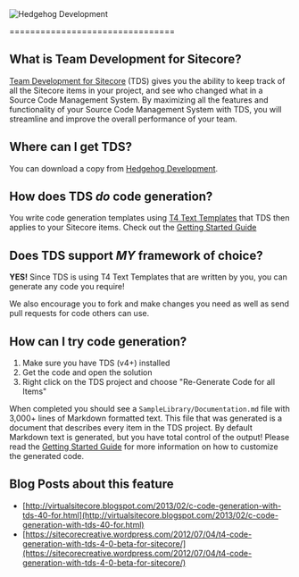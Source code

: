 <img src="https://www.hhog.com/-/media/PublicImages/Hedgehog/Hedgehog-logo-4color-275x46.jpg" alt="Hedgehog Development" border="0"> 

================================

What is Team Development for Sitecore?
--------------------------------
[Team Development for Sitecore][TDS] (TDS) gives you the ability to keep track of all the Sitecore items in your project, and see who changed what in a Source Code Management System. By maximizing all the features and functionality of your Source Code Management System with TDS, you will streamline and improve the overall performance of your team.

Where can I get TDS?
--------------------------------
You can download a copy from [Hedgehog Development][Download]. 

How does TDS *do* code generation?
--------------------------------
You write code generation templates using [T4 Text Templates][T4Syntax] that TDS then applies to your Sitecore items. Check out the [Getting Started Guide][GettingStarted] 

Does TDS support *MY* framework of choice?
--------------------------------
**YES!** Since TDS is using T4 Text Templates that are written by you, you can generate any code you require! 

We also encourage you to fork and make changes you need as well as send pull requests for code others can use.

How can I try code generation?
--------------------------------

1. Make sure you have TDS (v4+) installed
2. Get the code and open the solution
3. Right click on the TDS project and choose "Re-Generate Code for all Items"

When completed you should see a `SampleLibrary/Documentation.md` file with 3,000+ lines of Markdown formatted text. This file that was generated is a document that describes every item in the TDS project. By default Markdown text is generated, but you have total control of the output! Please read the [Getting Started Guide][GettingStarted] for more information on how to customize the generated code.

Blog Posts about this feature
--------------------------------
- [http://virtualsitecore.blogspot.com/2013/02/c-code-generation-with-tds-40-for.html](http://virtualsitecore.blogspot.com/2013/02/c-code-generation-with-tds-40-for.html)  
- [https://sitecorecreative.wordpress.com/2012/07/04/t4-code-generation-with-tds-4-0-beta-for-sitecore/](https://sitecorecreative.wordpress.com/2012/07/04/t4-code-generation-with-tds-4-0-beta-for-sitecore/)


[TDS]:      http://TeamDevelopmentForSitecore.com
[Download]: https://www.teamdevelopmentforsitecore.com/Download/TDS-Classic
[T4Syntax]: http://msdn.microsoft.com/en-us/library/bb126445.aspx
[GettingStarted]: https://github.com/HedgehogDevelopment/tds-codegen/wiki/Getting-Started
